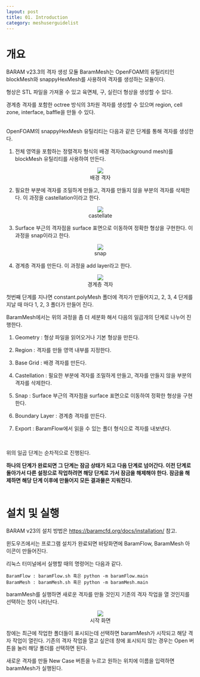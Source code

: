 ```yaml
---
layout: post
title: 01. Introduction
category: meshuserguidelist
---
```


# 개요

BARAM v23.3의 격자 생성 모듈 BaramMesh는 OpenFOAM의 유틸리티인 blockMesh와 snappyHexMesh를 사용하여 격자를 생성하는 모듈이다. 

형상은 STL 파일을 가져올 수 있고 육면체, 구, 실린더 형상을 생성할 수 있다. 

경계층 격자를 포함한 octree 방식의 3차원 격자를 생성할 수 있으며 region, cell zone, interface, baffle을 만들 수 있다.  
<br/>

OpenFOAM의 snappyHexMesh 유틸리티는 다음과 같은 단계를 통해 격자를 생성한다.

1) 전체 영역을 포함하는 정렬격자 형식의 배경 격자(background mesh)를 blockMesh 유틸리티를 사용하여 만든다. 

<p style="text-align: center">
    <img src="https://github.com/nextfoam/baram-pages/raw/main/screenshots/pic/mesh_blockMesh.png"><br> 배경 격자
</p>

2) 필요한 부분에 격자를 조밀하게 만들고, 격자를 만들지 않을 부분의 격자를 삭제한다. 이 과정을 castellation이라고 한다.

<p style="text-align: center">
    <img src="https://github.com/nextfoam/baram-pages/raw/main/screenshots/pic/mesh_castellate.png"><br> castellate
</p>

3) Surface 부근의 격자점을 surface 표면으로 이동하여 정확한 형상을 구현한다. 이 과정을 snap이라고 한다.

<p style="text-align: center">
    <img src="https://github.com/nextfoam/baram-pages/raw/main/screenshots/pic/mesh_snap.png"><br> snap
</p>

4) 경계층 격자를 만든다. 이 과정을 add layer라고 한다.

<p style="text-align: center">
    <img src="https://github.com/nextfoam/baram-pages/raw/main/screenshots/pic/mesh_layer.png"><br> 경계층 격자
</p>

첫번째 단계를 지나면 constant.polyMesh 폴더에 격자가 만들어지고, 2, 3, 4 단게를 지날 때 마다 1, 2, 3 폴더가 만들어 진다. 

BaramMesh에서는 위의 과정을 좀 더 세분화 해서 다음의 일곱개의 단계로 나누어 진행한다.

1) Geometry : 형상 파일을 읽어오거나 기본 형상을 만든다.

2) Region : 격자를 만들 영역 내부를 지정한다.

3) Base Grid : 배경 격자를 만든다.

4) Castellation : 필요한 부분에 격자를 조밀하게 만들고, 격자를 만들지 않을 부분의 격자를 삭제한다.

5) Snap : Surface 부근의 격자점을 surface 표면으로 이동하여 정확한 형상을 구현한다.

6) Boundary Layer : 경계층 격자를 만든다.

7) Export : BaramFlow에서 읽을 수 있는 폴더 형식으로 격자를 내보낸다.  
<br/>

위의 일곱 단계는 순차적으로 진행된다. 

__하나의 단계가 완료되면 그 단계는 잠금 상태가 되고 다음 단계로 넘어간다. 이전 단계로 돌아가서 다른 설정으로 작업하려면 해당 단계로 가서 잠금을 해제해야 한다. 잠금을 해제하면 해당 단계 이후에 만들어지 모든 결과물은 지워진다.__  
<br/>

# 설치 및 실행

BARAM v23의 설치 방법은 https://baramcfd.org/docs/installation/ 참고.

윈도우즈에서는 프로그램 설치가 완료되면 바탕화면에 BaramFlow, BaramMesh 아이콘이 만들어진다.

리눅스 터미널에서 실행할 때의 명령어는 다음과 같다.

    BaramFlow : baramFlow.sh 혹은 python -m baramFlow.main
    BaramMesh : baramMesh.sh 혹은 python -m baramMesh.main

baramMesh를 실행하면 새로운 격자를 만들 것인지 기존의 격자 작업을 열 것인지를 선택하는 창이 나타난다.

<p style="text-align: center">
    <img src="https://github.com/nextfoam/baram-pages/raw/main/screenshots/pic/mesh_start.png"><br> 시작 화면
</p>

창에는 최근에 작업한 폴더들이 표시되는데 선택하면 baramMesh가 시작되고 해당 격자 작업이 열린다. 기존의 격자 작업을 열고 싶은데 창에 표시되지 않는 경우는 Open 버튼을 눌러 해당 폴더를 선택하면 된다. 

새로운 격자를 만들 New Case 버튼을 누르고 원하는 위치에 이름을 입력하면 baramMesh가 실행된다.
